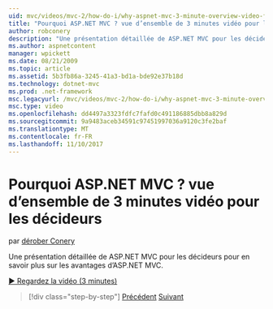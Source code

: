 ```yaml
---
uid: mvc/videos/mvc-2/how-do-i/why-aspnet-mvc-3-minute-overview-video-for-decision-makers
title: "Pourquoi ASP.NET MVC ? vue d’ensemble de 3 minutes vidéo pour les décideurs | Documents Microsoft"
author: robconery
description: "Une présentation détaillée de ASP.NET MVC pour les décideurs pour en savoir plus sur les avantages d’ASP.NET MVC."
ms.author: aspnetcontent
manager: wpickett
ms.date: 08/21/2009
ms.topic: article
ms.assetid: 5b3fb86a-3245-41a3-bd1a-bde92e37b18d
ms.technology: dotnet-mvc
ms.prod: .net-framework
msc.legacyurl: /mvc/videos/mvc-2/how-do-i/why-aspnet-mvc-3-minute-overview-video-for-decision-makers
msc.type: video
ms.openlocfilehash: dd4497a3323fdfc7fafd0c491186885dbb8a829d
ms.sourcegitcommit: 9a9483aceb34591c97451997036a9120c3fe2baf
ms.translationtype: MT
ms.contentlocale: fr-FR
ms.lasthandoff: 11/10/2017
---
```

<a name="why-aspnet-mvc-3-minute-overview-video-for-decision-makers"></a>Pourquoi ASP.NET MVC ? vue d’ensemble de 3 minutes vidéo pour les décideurs
====================
par [dérober Conery](https://github.com/robconery)

Une présentation détaillée de ASP.NET MVC pour les décideurs pour en savoir plus sur les avantages d’ASP.NET MVC.

[&#9654; Regardez la vidéo (3 minutes)](https://channel9.msdn.com/Blogs/ASP-NET-Site-Videos/why-aspnet-mvc-3-minute-overview-video-for-decision-makers)

>[!div class="step-by-step"]
[Précédent](what-is-aspnet-mvc-80-minute-technical-video-for-developers-building-nerddinner.md)
[Suivant](aspnet-mvc-how-10-minute-technical-video-for-developers.md)
